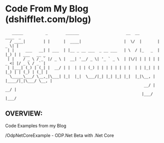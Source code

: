 # Code From My Blog (dshifflet.com/blog)

```   
   _____          _        ______                     __  __         ____  _             
  / ____|        | |      |  ____|                   |  \/  |       |  _ \| |            
 | |     ___   __| | ___  | |__ _ __ ___  _ __ ___   | \  / |_   _  | |_) | | ___   __ _ 
 | |    / _ \ / _` |/ _ \ |  __| '__/ _ \| '_ ` _ \  | |\/| | | | | |  _ <| |/ _ \ / _` |
 | |___| (_) | (_| |  __/ | |  | | | (_) | | | | | | | |  | | |_| | | |_) | | (_) | (_| |
  \_____\___/ \__,_|\___| |_|  |_|  \___/|_| |_| |_| |_|  |_|\__, | |____/|_|\___/ \__, |
                                                              __/ |                 __/ |
                                                             |___/                 |___/ 
```
## OVERVIEW:
Code Examples from my Blog

/OdpNetCoreExample - ODP.Net Beta with .Net Core